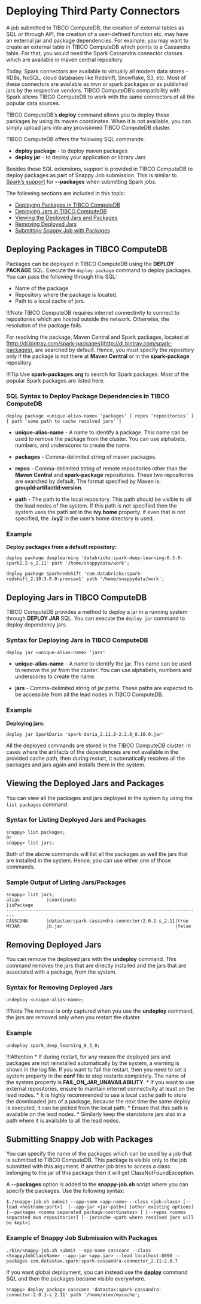 # Deploying Third Party Connectors

A job submitted to TIBCO ComputeDB, the creation of external tables as SQL or through API, the creation of a user-defined function etc. may have an external jar and package dependencies. For example, you may want to create an external table in TIBCO ComputeDB which points to a Cassandra table. For that, you would need the Spark Cassandra connector classes which are available in maven central repository.

Today, Spark connectors are available to virtually all modern data stores - RDBs, NoSQL, cloud databases like Redshift, Snowflake, S3, etc. Most of these connectors are available as mvn or spark packages or as published jars by the respective vendors. 
TIBCO ComputeDB’s compatibility with Spark allows TIBCO ComputeDB to work with the same connectors of all the popular data sources.

TIBCO ComputeDB’s **deploy** command allows you to deploy these packages by using its maven coordinates. When it is not available, you can simply upload jars into any provisioned TIBCO ComputeDB cluster.

TIBCO ComputeDB offers the following SQL commands:

*	**deploy package** - to deploy maven packages
*	**deploy jar** - to deploy your application or library Jars

Besides these SQL extensions, support is provided in TIBCO ComputeDB to deploy packages as part of Snappy Job submission. This is similar to [Spark’s support](https://spark.apache.org/docs/latest/submitting-applications.html) for **--packages** when submitting Spark jobs.

The following sections are included in this topic:

*	[Deploying Packages in TIBCO ComputeDB](#deploypackages)
*	[Deploying Jars in TIBCO ComputeDB](#deployjars)
*	[Viewing the Deployed Jars and Packages](#listjarspackages)
*	[Removing Deployed Jars](#undeploy)
*	[Submitting Snappy Job with Packages](#submitjobpackages)


<a id= deploypackages> </a>
## Deploying Packages in TIBCO ComputeDB

Packages can be deployed in TIBCO ComputeDB using the **DEPLOY PACKAGE** SQL. Execute the `deploy package` command to deploy packages. You can pass the following through this SQL:

*	Name of the package.
*	Repository where the package is located.
*	Path to a local cache of jars.

!!!Note
	TIBCO ComputeDB requires internet connectivity to connect to repositories which are hosted outside the network. Otherwise, the resolution of the package fails.

For resolving the package, Maven Central and Spark packages, located at [http://dl.bintray.com/spark-packages](http://dl.bintray.com/spark-packages), are searched by default. Hence, you must specify the repository only if the package is not there at **Maven Central** or in the **spark-package** repository.

!!!Tip
	Use **spark-packages.org** to search for Spark packages. Most of the popular Spark packages are listed here.

### SQL Syntax to Deploy Package Dependencies in TIBCO ComputeDB

```pre
deploy package <unique-alias-name> ‘packages’ [ repos ‘repositories’ ] [ path 'some path to cache resolved jars' ]
```
*	**unique-alias-name** - A name to identify a package. This name can be used to remove the package from the cluster.  You can use alphabets, numbers, and underscores to create the name.

*	**packages** - Comma-delimited string of maven packages. 

*	**repos** - Comma-delimited string of remote repositories other than the **Maven Central** and **spark-package** repositories. These two repositories are searched by default.  The format specified by Maven is: **groupId:artifactId:version**.

*	**path** - The path to the local repository. This path should be visible to all the lead nodes of the system. If this path is not specified then the system uses the path set in the **ivy.home** property. if even that is not specified, the **.ivy2** in the user’s home directory is used.

### Example 

**Deploy packages from a default repository:**
	
``` pre
deploy package deeplearning 'databricks:spark-deep-learning:0.3.0-spark2.2-s_2.11' path '/home/snappydata/work';
```

```pre
deploy package Sparkredshift 'com.databricks:spark-redshift_2.10:3.0.0-preview1' path '/home/snappydata/work';
```

<a id= deployjars> </a>
## Deploying Jars in TIBCO ComputeDB

TIBCO ComputeDB provides a method to deploy a jar in a running system through **DEPLOY JAR** SQL. You can execute the `deploy jar` command to deploy dependency jars. 

### Syntax for Deploying Jars in TIBCO ComputeDB
```pre
deploy jar <unique-alias-name> 'jars'
```
*	**unique-alias-name** - A name to identify the jar. This name can be used to remove the jar from the cluster.  You can use alphabets, numbers and underscores to create the name.

*	**jars** - Comma-delimited string of jar paths. These paths are expected to be accessible from all the lead nodes in TIBCO ComputeDB.

### Example 

**Deploying jars:**

```
deploy jar SparkDaria 'spark-daria_2.11.8-2.2.0_0.10.0.jar'
```

All the deployed commands are stored in the TIBCO ComputeDB cluster. In cases where the artifacts of the dependencies are not available in the provided cache path, then during restart, it automatically resolves all the packages and jars again and installs them in the system.


<a id= listjarspackages> </a>
## Viewing the Deployed Jars and Packages

You can view all the packages and jars deployed in the system by using the `list packages` command. 

### Syntax for Listing Deployed Jars and Packages

```pre
snappy> list packages;
Or
snappy> list jars;
```

Both of the above commands will list all the packages as well the jars that are installed in the system. Hence, you can use either one of those commands.

### Sample Output of Listing Jars/Packages


```pre
snappy> list jars;
alias          |coordinate                                     |isPackage
-------------------------------------------------------------------------
CASSCONN       |datastax:spark-cassandra-connector:2.0.1-s_2.11|true     
MYJAR          |b.jar                                          |false 

```
<a id= undeploy> </a>
## Removing Deployed Jars

You can remove the deployed jars with the **undeploy** command. This command removes the jars that are directly installed and the jars that are associated with a package, from the system.

### Syntax for Removing Deployed Jars

```pre
undeploy <unique-alias-name>;
```

!!!Note
	The removal is only captured when you use the **undeploy** command, the jars are removed only when you restart the cluster.

### Example 
	
```pre
undeploy spark_deep_learning_0_3_0;
```

!!!Attention
	*	If during restart, for any reason the deployed jars and packages are not reinstalled automatically by the system, a warning is shown in the log file. If you want to fail the restart, then you need to set a system property in the **conf** file to stop restarts completely. The name of the system property is **FAIL_ON_JAR_UNAVAILABILITY**.
	*	If you want to use external repositories, ensure to maintain internet connectivity at least on the lead nodes.
	*	It is highly recommended to use a local cache path to store the downloaded jars of a package, because the next time the same deploy is executed, it can be picked from the local path.
	*	Ensure that this path is available on the lead nodes.
	*	Similarly keep the standalone jars also in a path where it is available to all the lead nodes.

<a id= submitjobpackages> </a>
## Submitting Snappy Job with Packages

You can specify the name of the packages which can be used by a job that is submitted to TIBCO ComputeDB. This package is visible only to the job submitted with this argument. If another job tries to access a class belonging to the jar of this package then it will get ClassNotFoundException.

A **--packages** option is added to the **snappy-job.sh** script where you can specify the packages. Use the following syntax:

```pre
$./snappy-job.sh submit --app-name <app-name> --class <job-class> [--lead <hostname:port>]  [--app-jar <jar-path>] [other existing options]       [--packages <comma separated package-coordinates> ] [--repos <comma separated mvn repositories] [--jarcache <path where resolved jars will be kept>]
```

### Example of Snappy Job Submission with Packages

```pre
./bin/snappy-job.sh submit --app-name cassconn --class <SnappyJobClassName> --app-jar <app.jar> --lead localhost:8090 --packages com.datastax.spark:spark-cassandra-connector_2.11:2.0.7
```

If you want global deployment, you can instead use the [**deploy**](#deployjars) command SQL and then the packages become visible everywhere.

```pre
snappy> deploy package cassconn 'datastax:spark-cassandra-connector:2.0.1-s_2.11' path '/home/alex/mycache';
```


